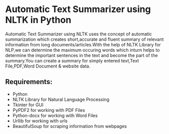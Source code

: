 # Automatic Text Summarizer using NLTK in Python
Automatic Text Summarizer using NLTK uses the concept of automatic summarization which creates short,accurate and fluent summary of relevant information from long documents/articles.With the help of NLTK Library for NLP,we can determine the maximum occuring words which inturn helps to determine the important sentences in the text and become the part of the summary.You can create a summary for simply entered text,Text File,PDF,Word Document & website data.
  

## Requirements:
* Python
* NLTK Library for Natural Language Processing
* Tkinter for GUI
* PyPDF2 for working with PDF Files
* Python-docx for working with Word Files
* Urllib for working with urls
* BeautifulSoup for scraping information from webpages
